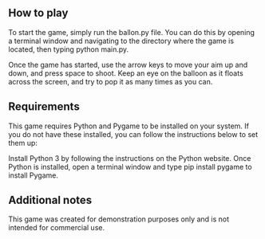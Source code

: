 ## How to play
To start the game, simply run the ballon.py file. You can do this by opening a terminal window and navigating to the directory where the game is located, then typing python main.py.

Once the game has started, use the arrow keys to move your aim up and down, and press space to shoot. Keep an eye on the balloon as it floats across the screen, and try to pop it as many times as you can.

## Requirements
This game requires Python and Pygame to be installed on your system. If you do not have these installed, you can follow the instructions below to set them up:

Install Python 3 by following the instructions on the Python website.
Once Python is installed, open a terminal window and type pip install pygame to install Pygame.

## Additional notes
This game was created for demonstration purposes only and is not intended for commercial use.
